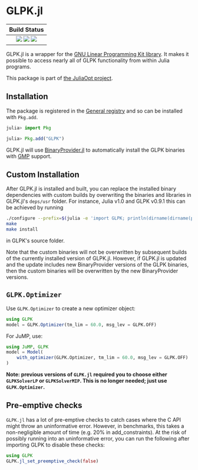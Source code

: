#  GLPK.jl

| **Build Status**                                                                                    |
|:---------------------------------------------------------------------------------------------------:|
| [![][travis-img]][travis-url] [![][appveyor-img]][appveyor-url] [![][coveralls-img]][coveralls-url] |


GLPK.jl is a wrapper for the [GNU Linear Programming Kit library](http://www.gnu.org/software/glpk).
It makes it possible to access nearly all of GLPK functionality from within Julia programs.

This package is part of [the JuliaOpt project](http://www.juliaopt.org/).

## Installation

The package is registered in the [General registry](https://github.com/JuliaRegistries/General/) and so can be installed with `Pkg.add`.

```julia
julia> import Pkg

julia> Pkg.add("GLPK")
```

GLPK.jl will use [BinaryProvider.jl](https://github.com/JuliaPackaging/BinaryProvider.jl) to automatically install the GLPK binaries with [GMP](https://gmplib.org) support.

## Custom Installation

After GLPK.jl is installed and built, you can replace the installed binary dependencies with custom builds by overwriting the binaries and libraries in GLPK.jl's `deps/usr` folder. For instance, Julia v1.0 and GLPK v0.9.1 this can be achieved by running
```bash
./configure --prefix=$(julia -e 'import GLPK; println(dirname(dirname(pathof(GLPK))))')/deps/usr
make
make install
```
in GLPK's source folder.

Note that the custom binaries will not be overwritten by subsequent builds of the currently installed version of GLPK.jl. However, if GLPK.jl is updated and the update includes new BinaryProvider versions of the GLPK binaries, then the custom binaries will be overwritten by the new BinaryProvider versions.

## `GLPK.Optimizer`

Use `GLPK.Optimizer` to create a new optimizer object:
```julia
using GLPK
model = GLPK.Optimizer(tm_lim = 60.0, msg_lev = GLPK.OFF)
```
For JuMP, use:
```julia
using JuMP, GLPK
model = Model(
    with_optimizer(GLPK.Optimizer, tm_lim = 60.0, msg_lev = GLPK.OFF)
)
```

**Note: previous versions of `GLPK.jl` required you to choose either `GLPKSolverLP` or `GLPKSolverMIP`. This is no longer needed; just use `GLPK.Optimizer`.**

## Pre-emptive checks

`GLPK.jl` has a lot of pre-emptive checks to catch cases where the C API might
throw an uninformative error. However, in benchmarks, this takes a
non-negligible amount of time (e.g. 20% in add_constraints). At the risk of
possibly running into an uninformative error, you can run the following after
importing GLPK to disable these checks:
```julia
using GLPK
GLPK.jl_set_preemptive_check(false)
```

[travis-img]: https://api.travis-ci.org/JuliaOpt/GLPK.jl.svg?branch=master
[travis-url]: https://travis-ci.org/JuliaOpt/GLPK.jl

[appveyor-img]: https://ci.appveyor.com/api/projects/status/4t5e2dir3gp7fb6h?svg=true
[appveyor-url]: https://ci.appveyor.com/project/JuliaOpt/glpk-jl

[coveralls-img]: https://img.shields.io/coveralls/JuliaOpt/GLPK.jl.svg
[coveralls-url]: https://coveralls.io/r/JuliaOpt/GLPK.jl
